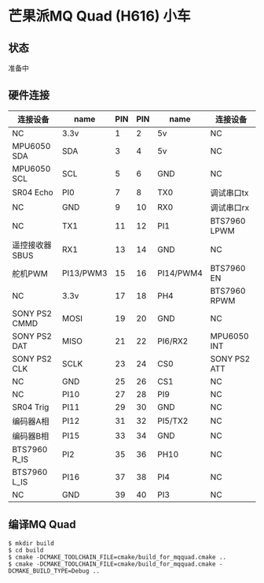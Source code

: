 # 芒果派MQ Quad (H616) 小车

## 状态
准备中

## 硬件连接
| 连接设备       | name    | PIN | PIN | name     | 连接设备       |
|---------------|---------|-----|-----|----------|---------------|
| NC            | 3.3v    | 1   | 2   | 5v       | NC            |
| MPU6050 SDA   | SDA     | 3   | 4   | 5v       | NC            |
| MPU6050 SCL   | SCL     | 5   | 6   | GND      | NC            |
| SR04 Echo     | PI0     | 7   | 8   | TX0      | 调试串口tx     |
| NC            | GND     | 9   | 10  | RX0      | 调试串口rx     |
| NC            | TX1     | 11  | 12  | PI1      | BTS7960 LPWM  |
| 遥控接收器SBUS  | RX1     | 13  | 14  | GND      | NC            |
| 舵机PWM        |PI13/PWM3| 15  | 16  | PI14/PWM4| BTS7960 EN    |
| NC            | 3.3v    | 17  | 18  | PH4      | BTS7960 RPWM  |
| SONY PS2 CMMD | MOSI    | 19  | 20  | GND      | NC            |
| SONY PS2 DAT  | MISO    | 21  | 22  | PI6/RX2  | MPU6050 INT   |
| SONY PS2 CLK  | SCLK    | 23  | 24  | CS0      | SONY PS2 ATT  |
| NC            | GND     | 25  | 26  | CS1      | NC            |
| NC            | PI10    | 27  | 28  | PI9      | NC            |
| SR04 Trig     | PI11    | 29  | 30  | GND      | NC            |
| 编码器A相      | PI12    | 31  | 32  | PI5/TX2  | NC            |
| 编码器B相      | PI15    | 33  | 34  | GND      | NC            |
| BTS7960 R_IS  | PI2     | 35  | 36  | PH10     | NC            |
| BTS7960 L_IS  | PI16    | 37  | 38  | PI4      | NC            |
| NC            | GND     | 39  | 40  | PI3      | NC            |

## 编译MQ Quad
```
$ mkdir build
$ cd build
$ cmake -DCMAKE_TOOLCHAIN_FILE=cmake/build_for_mqquad.cmake ..
$ cmake -DCMAKE_TOOLCHAIN_FILE=cmake/build_for_mqquad.cmake -DCMAKE_BUILD_TYPE=Debug ..
```
